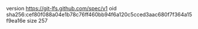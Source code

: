 version https://git-lfs.github.com/spec/v1
oid sha256:cef80f088a04e1b78c76ff460bb94f6a120c5cced3aac680f7f364a15f9ea16e
size 257
